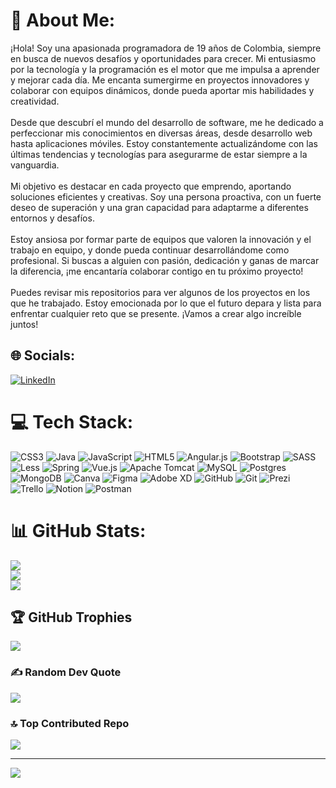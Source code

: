 # 💫 About Me:
¡Hola! Soy una apasionada programadora de 19 años de Colombia, siempre en busca de nuevos desafíos y oportunidades para crecer. Mi entusiasmo por la tecnología y la programación es el motor que me impulsa a aprender y mejorar cada día. Me encanta sumergirme en proyectos innovadores y colaborar con equipos dinámicos, donde pueda aportar mis habilidades y creatividad.<br><br>Desde que descubrí el mundo del desarrollo de software, me he dedicado a perfeccionar mis conocimientos en diversas áreas, desde desarrollo web hasta aplicaciones móviles. Estoy constantemente actualizándome con las últimas tendencias y tecnologías para asegurarme de estar siempre a la vanguardia.<br><br>Mi objetivo es destacar en cada proyecto que emprendo, aportando soluciones eficientes y creativas. Soy una persona proactiva, con un fuerte deseo de superación y una gran capacidad para adaptarme a diferentes entornos y desafíos.<br><br>Estoy ansiosa por formar parte de equipos que valoren la innovación y el trabajo en equipo, y donde pueda continuar desarrollándome como profesional. Si buscas a alguien con pasión, dedicación y ganas de marcar la diferencia, ¡me encantaría colaborar contigo en tu próximo proyecto!<br><br>Puedes revisar mis repositorios para ver algunos de los proyectos en los que he trabajado. Estoy emocionada por lo que el futuro depara y lista para enfrentar cualquier reto que se presente. ¡Vamos a crear algo increíble juntos!


## 🌐 Socials:
[![LinkedIn](https://img.shields.io/badge/LinkedIn-%230077B5.svg?logo=linkedin&logoColor=white)](https://linkedin.com/in/https://www.linkedin.com/in/nicoll-laguna-gonzalez-2b787827a/) 

# 💻 Tech Stack:
![CSS3](https://img.shields.io/badge/css3-%231572B6.svg?style=for-the-badge&logo=css3&logoColor=white) ![Java](https://img.shields.io/badge/java-%23ED8B00.svg?style=for-the-badge&logo=openjdk&logoColor=white) ![JavaScript](https://img.shields.io/badge/javascript-%23323330.svg?style=for-the-badge&logo=javascript&logoColor=%23F7DF1E) ![HTML5](https://img.shields.io/badge/html5-%23E34F26.svg?style=for-the-badge&logo=html5&logoColor=white) ![Angular.js](https://img.shields.io/badge/angular.js-%23E23237.svg?style=for-the-badge&logo=angularjs&logoColor=white) ![Bootstrap](https://img.shields.io/badge/bootstrap-%238511FA.svg?style=for-the-badge&logo=bootstrap&logoColor=white) ![SASS](https://img.shields.io/badge/SASS-hotpink.svg?style=for-the-badge&logo=SASS&logoColor=white) ![Less](https://img.shields.io/badge/less-2B4C80?style=for-the-badge&logo=less&logoColor=white) ![Spring](https://img.shields.io/badge/spring-%236DB33F.svg?style=for-the-badge&logo=spring&logoColor=white) ![Vue.js](https://img.shields.io/badge/vue.js-%2335495e.svg?style=for-the-badge&logo=vuedotjs&logoColor=%234FC08D) ![Apache Tomcat](https://img.shields.io/badge/apache%20tomcat-%23F8DC75.svg?style=for-the-badge&logo=apache-tomcat&logoColor=black) ![MySQL](https://img.shields.io/badge/mysql-4479A1.svg?style=for-the-badge&logo=mysql&logoColor=white) ![Postgres](https://img.shields.io/badge/postgres-%23316192.svg?style=for-the-badge&logo=postgresql&logoColor=white) ![MongoDB](https://img.shields.io/badge/MongoDB-%234ea94b.svg?style=for-the-badge&logo=mongodb&logoColor=white) ![Canva](https://img.shields.io/badge/Canva-%2300C4CC.svg?style=for-the-badge&logo=Canva&logoColor=white) ![Figma](https://img.shields.io/badge/figma-%23F24E1E.svg?style=for-the-badge&logo=figma&logoColor=white) ![Adobe XD](https://img.shields.io/badge/Adobe%20XD-470137?style=for-the-badge&logo=Adobe%20XD&logoColor=#FF61F6) ![GitHub](https://img.shields.io/badge/github-%23121011.svg?style=for-the-badge&logo=github&logoColor=white) ![Git](https://img.shields.io/badge/git-%23F05033.svg?style=for-the-badge&logo=git&logoColor=white) ![Prezi](https://img.shields.io/badge/Prezi-%23000000.svg?style=for-the-badge&logo=Prezi&logoColor=white) ![Trello](https://img.shields.io/badge/Trello-%23026AA7.svg?style=for-the-badge&logo=Trello&logoColor=white) ![Notion](https://img.shields.io/badge/Notion-%23000000.svg?style=for-the-badge&logo=notion&logoColor=white) ![Postman](https://img.shields.io/badge/Postman-FF6C37?style=for-the-badge&logo=postman&logoColor=white)
# 📊 GitHub Stats:
![](https://github-readme-stats.vercel.app/api?username=NicollLaguna&theme=vue-dark&hide_border=false&include_all_commits=false&count_private=false)<br/>
![](https://github-readme-streak-stats.herokuapp.com/?user=NicollLaguna&theme=vue-dark&hide_border=false)<br/>
![](https://github-readme-stats.vercel.app/api/top-langs/?username=NicollLaguna&theme=vue-dark&hide_border=false&include_all_commits=false&count_private=false&layout=compact)

## 🏆 GitHub Trophies
![](https://github-profile-trophy.vercel.app/?username=NicollLaguna&theme=algolia&no-frame=false&no-bg=true&margin-w=4)

### ✍️ Random Dev Quote
![](https://quotes-github-readme.vercel.app/api?type=horizontal&theme=radical)

### 🔝 Top Contributed Repo
![](https://github-contributor-stats.vercel.app/api?username=NicollLaguna&limit=5&theme=dark&combine_all_yearly_contributions=true)

---
[![](https://visitcount.itsvg.in/api?id=NicollLaguna&icon=0&color=0)](https://visitcount.itsvg.in)

<!-- Proudly created with GPRM ( https://gprm.itsvg.in ) -->
